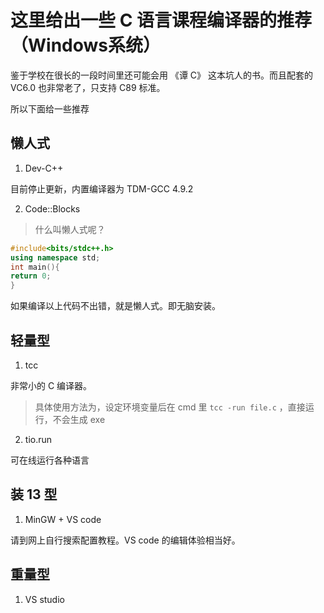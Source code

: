 # 这里给出一些 C 语言课程编译器的推荐（Windows系统）

鉴于学校在很长的一段时间里还可能会用 《谭 C》 这本坑人的书。而且配套的 VC6.0 也非常老了，只支持 C89 标准。

所以下面给一些推荐

## 懒人式

1. Dev-C++

目前停止更新，内置编译器为 TDM-GCC 4.9.2

2. Code::Blocks

> 什么叫懒人式呢？

```c++
#include<bits/stdc++.h>
using namespace std;
int main(){
return 0;
}
```

如果编译以上代码不出错，就是懒人式。即无脑安装。

## 轻量型

1. tcc

非常小的 C 编译器。

> 具体使用方法为，设定环境变量后在 cmd 里 `tcc -run file.c` ，直接运行，不会生成 exe

2. tio.run

可在线运行各种语言

## 装 13 型

1. MinGW + VS code

请到网上自行搜索配置教程。VS code 的编辑体验相当好。

## 重量型

1. VS studio
